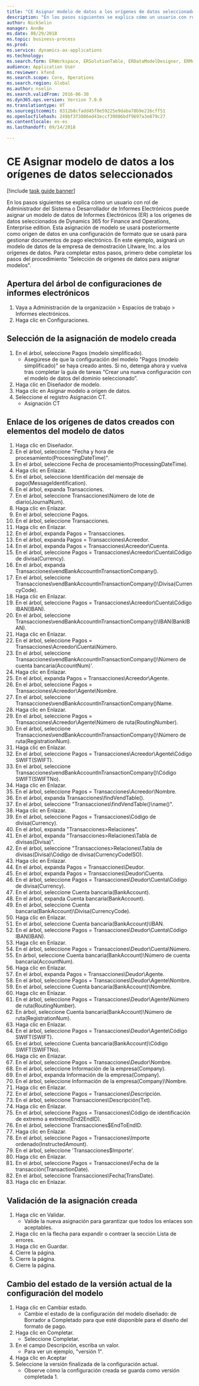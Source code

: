 ```yaml
--- 
title: "CE Asignar modelo de datos a los orígenes de datos seleccionados"
description: "En los pasos siguientes se explica cómo un usuario con rol de Administrador del Sistema o Desarrollador de Informes Electrónicos puede asignar un modelo de datos de Informes Electrónicos (ER) a los orígenes de datos seleccionados de Dynamics 365 for Finance and Operations, Enterprise edition."
author: NickSelin
manager: AnnBe
ms.date: 08/29/2018
ms.topic: business-process
ms.prod: 
ms.service: dynamics-ax-applications
ms.technology: 
ms.search.form: ERWorkspace, ERSolutionTable, ERDataModelDesigner, ERModelMappingTable, ERModelMappingDesigner
audience: Application User
ms.reviewer: kfend
ms.search.scope: Core, Operations
ms.search.region: Global
ms.author: nselin
ms.search.validFrom: 2016-06-30
ms.dyn365.ops.version: Version 7.0.0
ms.translationtype: HT
ms.sourcegitcommit: 0312b8cfadd45f8e59225e9daba78b9e216cff51
ms.openlocfilehash: 249bf3f3806ed43eccf39086bdf9697a3e879c27
ms.contentlocale: es-es
ms.lasthandoff: 09/14/2018

---
```

# <a name="er-map-data-model-to-selected-data-sources"></a>CE Asignar modelo de datos a los orígenes de datos seleccionados

[!include [task guide banner](../../includes/task-guide-banner.md)]

En los pasos siguientes se explica cómo un usuario con rol de Administrador del Sistema o Desarrollador de Informes Electrónicos puede asignar un modelo de datos de Informes Electrónicos (ER) a los orígenes de datos seleccionados de Dynamics 365 for Finance and Operations, Enterprise edition. Esta asignación de modelo se usará posteriormente como origen de datos en una configuración de formato que se usará para gestionar documentos de pago electrónico. En este ejemplo, asignará un modelo de datos de la empresa de demostración Litware, Inc. a los orígenes de datos. Para completar estos pasos, primero debe completar los pasos del procedimiento "Selección de orígenes de datos para asignar modelos".


## <a name="open-er-configurations-tree"></a>Apertura del árbol de configuraciones de informes electrónicos
1. Vaya a Administración de la organización > Espacios de trabajo > Informes electrónicos.
2. Haga clic en Configuraciones.

## <a name="select-created-model-mapping"></a>Selección de la asignación de modelo creada
1. En el árbol, seleccione Pagos (modelo simplificado).
    * Asegúrese de que la configuración del modelo "Pagos (modelo simplificado)" se haya creado antes. Si no, detenga ahora y vuelva tras completar la guía de tareas “Crear una nueva configuración con el modelo de datos del dominio seleccionado”.  
2. Haga clic en Diseñador de modelo.
3. Haga clic en Asignar modelo a origen de datos.
4. Seleccione el registro Asignación CT.
    * Asignación CT  

## <a name="bind-created-data-sources-to-data-model-elements"></a>Enlace de los orígenes de datos creados con elementos del modelo de datos
1. Haga clic en Diseñador.
2. En el árbol, seleccione "Fecha y hora de procesamiento(ProcessingDateTime)".
3. En el árbol, seleccione Fecha de procesamiento(ProcessingDateTime).
4. Haga clic en Enlazar.
5. En el árbol, seleccione Identificación del mensaje de pago(MessageIdentification).
6. En el árbol, expanda Transacciones.
7. En el árbol, seleccione Transacciones\Número de lote de diario(JournalNum).
8. Haga clic en Enlazar.
9. En el árbol, seleccione Pagos.
10. En el árbol, seleccione Transacciones.
11. Haga clic en Enlazar.
12. En el árbol, expanda Pagos = Transacciones.
13. En el árbol, expanda Pagos = Transacciones\Acreedor.
14. En el árbol, expanda Pagos = Transacciones\Acreedor\Cuenta.
15. En el árbol, seleccione Pagos = Transacciones\Acreedor\Cuenta\Código de divisa(Currency).
16. En el árbol, expanda Transacciones\vendBankAccountInTransactionCompany().
17. En el árbol, seleccione Transacciones\vendBankAccountInTransactionCompany()\Divisa(CurrencyCode).
18. Haga clic en Enlazar.
19. En el árbol, seleccione Pagos = Transacciones\Acreedor\Cuenta\Código IBAN(IBAN).
20. En el árbol, seleccione Transacciones\vendBankAccountInTransactionCompany()\IBAN(BankIBAN).
21. Haga clic en Enlazar.
22. En el árbol, seleccione Pagos = Transacciones\Acreedor\Cuenta\Número.
23. En el árbol, seleccione Transacciones\vendBankAccountInTransactionCompany()\Número de cuenta bancaria(AccountNum)'.
24. Haga clic en Enlazar.
25. En el árbol, expanda Pagos = Transacciones\Acreedor\Agente.
26. En el árbol, seleccione Pagos = Transacciones\Acreedor\Agente\Nombre.
27. En el árbol, seleccione Transacciones\vendBankAccountInTransactionCompany()Name.
28. Haga clic en Enlazar.
29. En el árbol, seleccione Pagos = Transacciones\Acreedor\Agente\Número de ruta(RoutingNumber).
30. En el árbol, seleccione Transacciones\vendBankAccountInTransactionCompany()\Número de ruta(RegistrationNum).
31. Haga clic en Enlazar.
32. En el árbol, seleccione Pagos = Transacciones\Acreedor\Agente\Código SWIFT(SWIFT).
33. En el árbol, seleccione Transacciones\vendBankAccountInTransactionCompany()\Código SWIFT(SWIFTNo).
34. Haga clic en Enlazar.
35. En el árbol, seleccione Pagos = Transacciones\Acreedor\Nombre.
36. En el árbol, expanda Transacciones\findVendTable().
37. En el árbol, seleccione "Transacciones\findVendTable()\name()".
38. Haga clic en Enlazar.
39. En el árbol, seleccione Pagos = Transacciones\Código de divisa(Currency).
40. En el árbol, expanda "Transacciones\>Relaciones".
41. En el árbol, expanda "Transacciones\>Relaciones\Tabla de divisas(Divisa)".
42. En el árbol, seleccione "Transacciones\>Relaciones\Tabla de divisas(Divisa)\Código de divisa(CurrencyCodeISO).
43. Haga clic en Enlazar.
44. En el árbol, expanda Pagos = Transacciones\Deudor.
45. En el árbol, expanda Pagos = Transacciones\Deudor\Cuenta.
46. En el árbol, seleccione Pagos = Transacciones\Deudor\Cuenta\Código de divisa(Currency).
47. En el árbol, seleccione Cuenta bancaria(BankAccount).
48. En el árbol, expanda Cuenta bancaria(BankAccount).
49. En el árbol, seleccione Cuenta bancaria(BankAccount)\Divisa(CurrencyCode).
50. Haga clic en Enlazar.
51. En el árbol, seleccione Cuenta bancaria(BankAccount)\IBAN.
52. En el árbol, seleccione Pagos = Transacciones\Deudor\Cuenta\Código IBAN(IBAN).
53. Haga clic en Enlazar.
54. En el árbol, seleccione Pagos = Transacciones\Deudor\Cuenta\Número.
55. En árbol, seleccione Cuenta bancaria(BankAccount)\Número de cuenta bancaria(AccountNum).
56. Haga clic en Enlazar.
57. En el árbol, expanda Pagos = Transacciones\Deudor\Agente.
58. En el árbol, seleccione Pagos = Transacciones\Deudor\Agente\Nombre.
59. En el árbol, seleccione Cuenta bancaria(BankAccount)\Nombre.
60. Haga clic en Enlazar.
61. En el árbol, seleccione Pagos = Transacciones\Deudor\Agente\Número de ruta(RoutingNumber).
62. En árbol, seleccione Cuenta bancaria(BankAccount)\Número de ruta(RegistrationNum).
63. Haga clic en Enlazar.
64. En el árbol, seleccione Pagos = Transacciones\Deudor\Agente\Código SWIFT(SWIFT).
65. En el árbol, seleccione Cuenta bancaria(BankAccount)\Código SWIFT(SWIFTNo).
66. Haga clic en Enlazar.
67. En el árbol, seleccione Pagos = Transacciones\Deudor\Nombre.
68. En el árbol, seleccione Información de la empresa(Company).
69. En el árbol, expanda Información de la empresa(Company).
70. En el árbol, seleccione Información de la empresa(Company)\Nombre.
71. Haga clic en Enlazar.
72. En el árbol, seleccione Pagos = Transacciones\Descripción.
73. En el árbol, seleccione Transacciones\Descripción(Txt).
74. Haga clic en Enlazar.
75. En el árbol, seleccione Pagos = Transacciones\Código de identificación de extremo a extremo(End2EndID).
76. En el árbol, seleccione Transacciones\$EndToEndID.
77. Haga clic en Enlazar.
78. En el árbol, seleccione Pagos = Transacciones\Importe ordenado(InstructedAmount).
79. En el árbol, seleccione 'Transacciones\$Importe'.
80. Haga clic en Enlazar.
81. En el árbol, seleccione Pagos = Transacciones\Fecha de la transacción(TransactionDate).
82. En el árbol, seleccione Transacciones\Fecha(TransDate).
83. Haga clic en Enlazar.

## <a name="validate-created-mapping"></a>Validación de la asignación creada
1. Haga clic en Validar.
    * Valide la nueva asignación para garantizar que todos los enlaces son aceptables.  
2. Haga clic en la flecha para expandir o contraer la sección Lista de errores.
3. Haga clic en Guardar.
4. Cierre la página.
5. Cierre la página.
6. Cierre la página.

## <a name="change-the-status-of-the-current-version-of-model-configuration"></a>Cambio del estado de la versión actual de la configuración del modelo
1. Haga clic en Cambiar estado.
    * Cambie el estado de la configuración del modelo diseñado: de Borrador a Completado para que esté disponible para el diseño del formato de pago.  
2. Haga clic en Completar.
    * Seleccione Completar.  
3. En el campo Descripción, escriba un valor.
    * Para ver un ejemplo, "versión 1".  
4. Haga clic en Aceptar
5. Seleccione la versión finalizada de la configuración actual.
    * Observe cómo la configuración creada se guarda como versión completada 1.  


